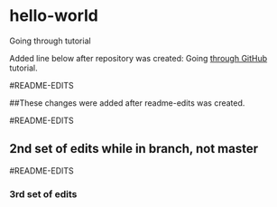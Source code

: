 # hello-world
Going through tutorial

Added line below after repository was created:
Going [through GitHub](https://guides.github.com/activities/hello-world) tutorial.

#README-EDITS

##These changes were added after readme-edits was created.

#README-EDITS

## 2nd set of edits while in branch, not master


#README-EDITS

### 3rd set of edits
